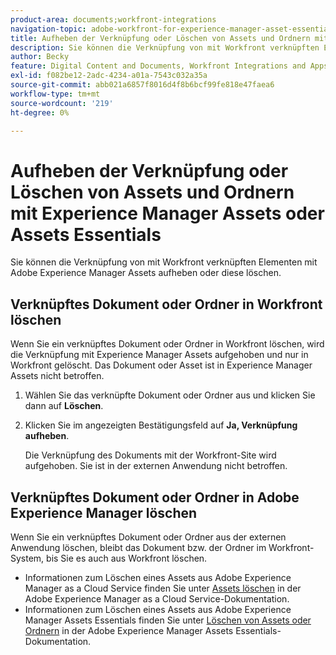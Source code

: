 ```yaml
---
product-area: documents;workfront-integrations
navigation-topic: adobe-workfront-for-experience-manager-asset-essentials
title: Aufheben der Verknüpfung oder Löschen von Assets und Ordnern mit Experience Manager Assets oder Assets Essentials
description: Sie können die Verknüpfung von mit Workfront verknüpften Elementen mit Adobe Experience Manager Assets aufheben oder diese löschen.
author: Becky
feature: Digital Content and Documents, Workfront Integrations and Apps
exl-id: f082be12-2adc-4234-a01a-7543c032a35a
source-git-commit: abb021a6857f8016d4f8b6bcf99fe818e47faea6
workflow-type: tm+mt
source-wordcount: '219'
ht-degree: 0%

---
```


# Aufheben der Verknüpfung oder Löschen von Assets und Ordnern mit Experience Manager Assets oder Assets Essentials

Sie können die Verknüpfung von mit Workfront verknüpften Elementen mit Adobe Experience Manager Assets aufheben oder diese löschen.

## Verknüpftes Dokument oder Ordner in Workfront löschen

Wenn Sie ein verknüpftes Dokument oder Ordner in Workfront löschen, wird die Verknüpfung mit Experience Manager Assets aufgehoben und nur in Workfront gelöscht. Das Dokument oder Asset ist in Experience Manager Assets nicht betroffen.

1. Wählen Sie das verknüpfte Dokument oder Ordner aus und klicken Sie dann auf **Löschen**.
1. Klicken Sie im angezeigten Bestätigungsfeld auf **Ja, Verknüpfung aufheben**.

   Die Verknüpfung des Dokuments mit der Workfront-Site wird aufgehoben. Sie ist in der externen Anwendung nicht betroffen.

## Verknüpftes Dokument oder Ordner in Adobe Experience Manager löschen

Wenn Sie ein verknüpftes Dokument oder Ordner aus der externen Anwendung löschen, bleibt das Dokument bzw. der Ordner im Workfront-System, bis Sie es auch aus Workfront löschen.

* Informationen zum Löschen eines Assets aus Adobe Experience Manager as a Cloud Service finden Sie unter [Assets löschen](https://experienceleague.adobe.com/docs/experience-manager-cloud-service/content/assets/manage/manage-digital-assets.html?lang=en#delete-assets) in der Adobe Experience Manager as a Cloud Service-Dokumentation.
* Informationen zum Löschen eines Assets aus Adobe Experience Manager Assets Essentials finden Sie unter [Löschen von Assets oder Ordnern](https://experienceleague.adobe.com/docs/experience-manager-assets-essentials/help/add-delete.html?lang=en#delete-assets) in der Adobe Experience Manager Assets Essentials-Dokumentation.














<!--
28
Late I have seen queries in multiple posts in support channels where they have questions …
How to delete linked assets/folder from Workfront side?
What happens if linked assets/folders are deleted on AEM side? etc
-->
